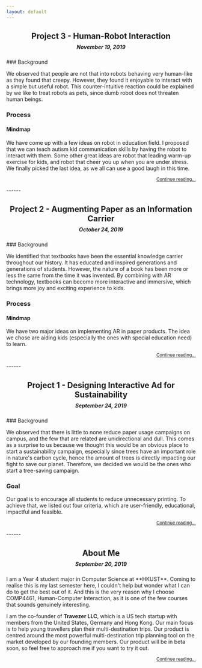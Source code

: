 ```yaml
---
layout: default
---
```


<h2 style="text-align: center; margin-bottom: 8px;">Project 3 - Human-Robot Interaction</h2>
<h5 style="text-align: center; margin-top: 0em;">November 19, 2019</h5>
### Background

We observed that people are not that into robots behaving very human-like as they found that creepy. However, they found it enjoyable to interact with a simple but useful robot. This counter-intuitive reaction could be explained by we like to treat robots as pets, since dumb robot does not threaten human beings.



### Process

#### Mindmap

We have come up with a few ideas on robot in education field. I proposed that we can teach autism kid communication skills by having the robot to interact with them. Some other great ideas are robot that leading warm-up exercise for kids, and robot that cheer you up when you are under stress. We finally picked the last idea, as we all can use a good laugh in this time.

<p style="text-align: right;"><a href="./project-3.html"><small>Continue reading...</small></a></p>
------

<h2 style="text-align: center; margin-bottom: 8px;">Project 2 - Augmenting Paper as an Information Carrier</h2>
<h5 style="text-align: center; margin-top: 0em;">October 24, 2019</h5>
### Background

We identified that textbooks have been the essential knowledge carrier throughout our history. It has educated and inspired generations and generations of students. However, the nature of a book has been more or less the same from the time it was invented. By combining with AR technology, textbooks can become more interactive and immersive, which brings more joy and exciting experience to kids.



### Process

#### Mindmap

We have two major ideas on implementing AR in paper products. The idea we chose are aiding kids (especially the ones with special education need) to learn. 

<p style="text-align: right;"><a href="./project-2.html"><small>Continue reading...</small></a></p>
------

<h2 style="text-align: center; margin-bottom: 8px;">Project 1 - Designing Interactive Ad for Sustainability</h2>
<h5 style="text-align: center; margin-top: 0em;">September 24, 2019</h5>
### Background

We observed that there is little to none reduce paper usage campaigns on campus, and the few that are related are unidirectional and dull. This comes as a surprise to us because we thought this would be an obvious place to start a sustainability campaign, especially since trees have an important role in nature's carbon cycle, hence the amount of trees is directly impacting our fight to save our planet. Therefore, we decided we would be the ones who start a tree-saving campaign.



### Goal

Our goal is to encourage all students to reduce unnecessary printing. To achieve that, we listed out four criteria, which are user-friendly, educational, impactful and feasible.

<p style="text-align: right;"><a href="./project-1.html"><small>Continue reading...</small></a></p>
------

<h2 style="text-align: center; margin-bottom: 8px;">About Me</h2>
<h5 style="text-align: center; margin-top: 0em;">September 20, 2019</h5>
I am a Year 4 student major in Computer Science at **HKUST**. Coming to realise this is my last semester here, I couldn't help but wonder what I can do to get the best out of it. And this is the very reason why I choose COMP4461, Human-Computer Interaction, as it is one of the few courses that sounds genuinely interesting.

I am the co-founder of **Travezer LLC**, which is a US tech startup with members from the United States, Germany and Hong Kong. Our main focus is to help young travellers plan their multi-destination trips. Our product is centred around the most powerful multi-destination trip planning tool on the market developed by our founding members. Our product will be in beta soon, so feel free to approach me if you want to try it out.

<p style="text-align: right;"><a href="./about-me.html"><small>Continue reading...</small></a></p>
